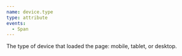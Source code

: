 ```yaml
---
name: device.type
type: attribute
events:
  - Span
---
```


The type of device that loaded the page: mobile, tablet, or desktop.
